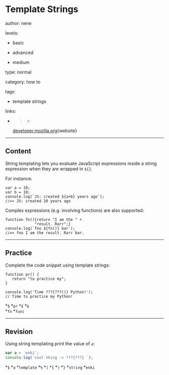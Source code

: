 # Template Strings
author: nene

levels:

  - basic

  - advanced

  - medium

type: normal

category: how to

tags:

  - template strings

links:

  - >-
    [developer.mozilla.org](https://developer.mozilla.org/en/docs/Web/JavaScript/Reference/template_strings){website}

---
## Content

String templating lets you evaluate JavaScript expressions inside a string expression when they are wrapped in `${}`.


For instance:

```
var a = 10; 
var b = 10;
console.log(`JS: created ${a+b} years ago`);
//=> JS: created 20 years ago
```

Complex expressions (e.g. involving functions) are also supported:

```
function fn(){return "I am the " + 
             "result. Rarr";}
console.log(`foo ${fn()} bar`);
//=> foo I am the result. Rarr bar.
```

---
## Practice

Complete the code snippet using template strings:

```
function pr() {
   return "to practice my";
} 

console.log('Time ???{???()} Python!'); 
// Time to practice my Python!
```
*`$` 
*`pr` 
*`£` 
*`&`  
*`fn` 
*`func`

---
## Revision

Using string templating print the value of `a`:
```javascript
var a = 'enki';
console.log(`cool thing -> ???{???} `);
```

*`$`
*`a`
*`template`
*`%`
*`(`
*`{`
*`)`
*`}`
*`string`
*`enki`